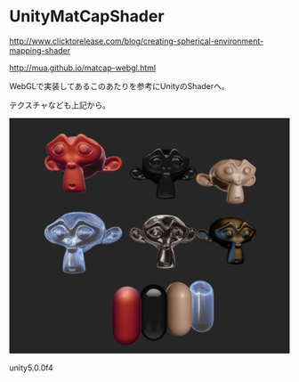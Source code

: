 # UnityMatCapShader
http://www.clicktorelease.com/blog/creating-spherical-environment-mapping-shader

http://mua.github.io/matcap-webgl.html 

WebGLで実装してあるこのあたりを参考にUnityのShaderへ。

テクスチャなども上記から。

![Sample](sampleImage.png)

unity5.0.0f4
